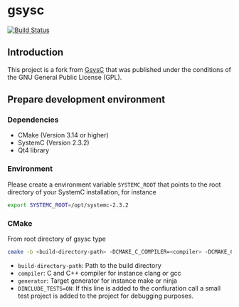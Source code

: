 # gsysc

[![Build Status](https://travis-ci.org/werneazc/gsysc.svg?branch=master)](https://travis-ci.org/werneazc/gsysc)

## Introduction

This project is a fork from [GsysC](https://fameibl.de/file.php?doc=content/projects/gsysc&lang=en "GsysC") that was published under the conditions of the GNU General Public License (GPL).

## Prepare development environment

### Dependencies

- CMake (Version 3.14 or higher)
- SystemC (Version 2.3.2)
- Qt4 library

### Environment

Please create a environment variable `SYSTEMC_ROOT` that points to the root directory of your SystemC installation, for instance

```bash
export SYSTEMC_ROOT=/opt/systemc-2.3.2
```
### CMake

From root directory of gsysc type

```bash
cmake -b <build-directory-path> -DCMAKE_C_COMPILER=<compiler> -DCMAKE_CXX_COMPILER=<compiler> -DINCLUDE_TESTS=ON -G <generator>
```

- `build-directory-path`: Path to the build directory
- `compiler`: C and C++ compiler for instance clang or gcc
- `generator`: Target generator for instance make or ninja
- `DINCLUDE_TESTS=ON`: If this line is added to the confiuration call a small test project is added to the project for debugging purposes.
